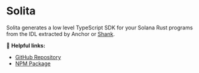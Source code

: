 # Solita

Solita generates a low level TypeScript SDK for your Solana Rust programs from the IDL extracted by Anchor
or [Shank](../shank).

🔗 **Helpful links:**

- [GitHub Repository](https://github.com/metaplex-foundation/solita)
- [NPM Package](https://www.npmjs.com/package/@metaplex-foundation/solita)
